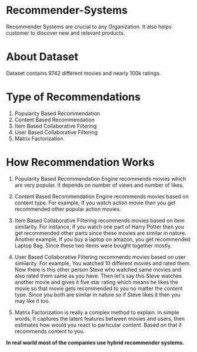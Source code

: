 # Recommender-Systems

Recommender Systems are crucial to any Organization. It also helps customer to discover new and relevant products.

# About Dataset

Dataset contains 9742 different movies and nearly 100k ratings.

# Type of Recommendations

<ol>
<li>
Popularity Based Recommendation </li><li>
Content Based Recommendation </li><li>
Item Based Collaborative Filtering </li><li>
User Based Collaborative Filtering </li><li>
Matrix Factorization </li></ol>

# How Recommendation Works

1. Popularity Based Recommendation Engine recommends movies which are very popular. It depends on number of views and number of likes.

2. Content Based Recommendation Engine recommends movies based on content type. For example, If you watch action movie then you get recommended other popular action movies. 

3. Item Based Collaborative Filtering recommends movies based on item similarity. For instance, If you watch one part of Harry Potter then you get recommended other parts since these movies are similar in nature. Another example, If you buy a laptop on amazon, you get recommended Laptop Bag. Since these two items were bought together mostly.

4. User Based Collaborative Filtering recommends movies based on user similarity. For example, You watched 10 different movies and rated them. Now there is this other person Steve who watched same movies and also rated them same as you have. Then let's say this Steve watches another movie and gives it five star rating which means he likes the movie so that movie gets recommended to you no matter the content type. Since you both are similar in nature so if Steve likes it then you may like it too.

5. Matrix Factorization is really a complex method to explain. In simple words, It captures the latent features between movies and users, then estimates how would you react to particular content. Based on that it recommends content to you.

<b>In real world most of the companies use hybrid recommender systems.</b>

